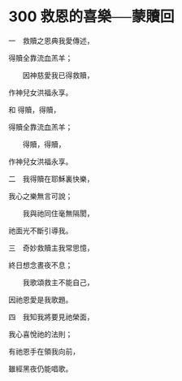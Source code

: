 # 300 救恩的喜樂──蒙贖回

一　救贖之恩典我愛傳述，

得贖全靠流血羔羊；

　　因神慈愛我已得救贖，

作神兒女洪福永享。

和 得贖，得贖，

得贖全靠流血羔羊；

　　得贖，得贖，

作神兒女洪福永享。

二　我得贖在耶穌裏快樂，

我心之樂無言可說；

　　我與祂同住毫無隔閡，

祂面光不斷引導我。

三　奇妙救贖主我常思憶，

終日想念晝夜不息；　

　　我歌頌救主不能自己，

因祂恩愛是我歌題。

四　我知我將要見祂榮面，

我心喜悅祂的法則；

有祂恩手在領我向前，

雖經黑夜仍能唱歌。

